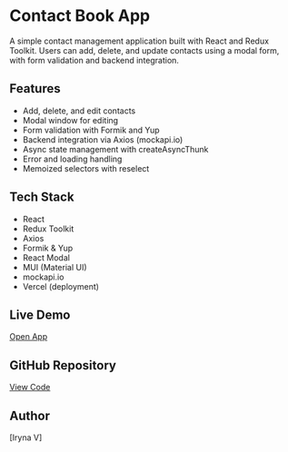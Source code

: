 # Contact Book App

A simple contact management application built with React and Redux Toolkit. Users can add, delete, and update contacts using a modal form, with form validation and backend integration.

## Features

- Add, delete, and edit contacts
- Modal window for editing
- Form validation with Formik and Yup
- Backend integration via Axios (mockapi.io)
- Async state management with createAsyncThunk
- Error and loading handling
- Memoized selectors with reselect

## Tech Stack

- React
- Redux Toolkit
- Axios
- Formik & Yup
- React Modal
- MUI (Material UI)
- mockapi.io
- Vercel (deployment)

## Live Demo

[Open App](https://goit-react-hw-08-mocha-eight.vercel.app/)

## GitHub Repository

[View Code](https://github.com/IraV20/goit-react-hw-08)

## Author

[Iryna V]
